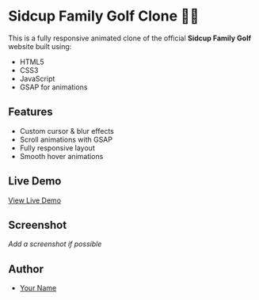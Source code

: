 # Sidcup Family Golf Clone 🏌️‍♂️

This is a fully responsive animated clone of the official **Sidcup Family Golf** website built using:

- HTML5
- CSS3
- JavaScript
- GSAP for animations

## Features
- Custom cursor & blur effects
- Scroll animations with GSAP
- Fully responsive layout
- Smooth hover animations

## Live Demo
[View Live Demo](https://sidcup-family-golf-clone.netlify.app/)

## Screenshot
_Add a screenshot if possible_

## Author
- [Your Name](https://github.com/yourusername)

